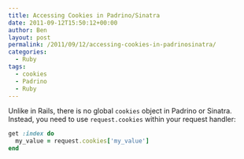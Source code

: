 ```yaml
---
title: Accessing Cookies in Padrino/Sinatra
date: 2011-09-12T15:50:12+00:00
author: Ben
layout: post
permalink: /2011/09/12/accessing-cookies-in-padrinosinatra/
categories:
  - Ruby
tags:
  - cookies
  - Padrino
  - Ruby
---
```

Unlike in Rails, there is no global `cookies` object in Padrino or Sinatra. Instead, you need to use `request.cookies` within your request handler:

```ruby
get :index do
  my_value = request.cookies['my_value']
end
```